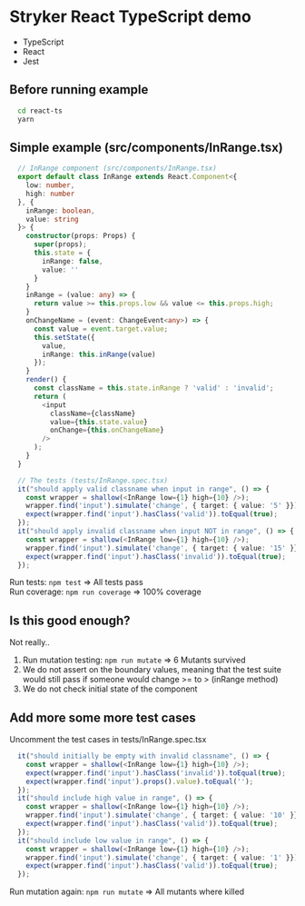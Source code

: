 # Stryker React TypeScript demo
- TypeScript
- React
- Jest

Before running example
----------------------
```bash
  cd react-ts
  yarn
```

Simple example (src/components/InRange.tsx)
-------------------------------------------
```ts
  // InRange component (src/components/InRange.tsx)
  export default class InRange extends React.Component<{
    low: number,
    high: number
  }, {
    inRange: boolean,
    value: string
  }> {
    constructor(props: Props) {
      super(props);
      this.state = {
        inRange: false,
        value: ''
      }
    }
    inRange = (value: any) => {
      return value >= this.props.low && value <= this.props.high;
    }
    onChangeName = (event: ChangeEvent<any>) => {
      const value = event.target.value;
      this.setState({
        value,
        inRange: this.inRange(value)
      });
    }
    render() {
      const className = this.state.inRange ? 'valid' : 'invalid';
      return (
        <input
          className={className}
          value={this.state.value}
          onChange={this.onChangeName}
        />
      );
    }
  }

  // The tests (tests/InRange.spec.tsx)
  it("should apply valid classname when input in range", () => {
    const wrapper = shallow(<InRange low={1} high={10} />);
    wrapper.find('input').simulate('change', { target: { value: '5' }});
    expect(wrapper.find('input').hasClass('valid')).toEqual(true);
  });
  it("should apply invalid classname when input NOT in range", () => {
    const wrapper = shallow(<InRange low={1} high={10} />);
    wrapper.find('input').simulate('change', { target: { value: '15' }});
    expect(wrapper.find('input').hasClass('invalid')).toEqual(true);
  });
```
Run tests: `npm test` => All tests pass   
Run coverage: `npm run coverage` => 100% coverage

Is this good enough?
--------------------
Not really..   
1. Run mutation testing: `npm run mutate` => 6 Mutants survived   
2. We do not assert on the boundary values, meaning that the test suite would still pass
if someone would change >= to > (inRange method)
3. We do not check initial state of the component

Add more some more test cases
-----------------------------
Uncomment the test cases in tests/InRange.spec.tsx
```ts
  it("should initially be empty with invalid classname", () => {
    const wrapper = shallow(<InRange low={1} high={10} />);
    expect(wrapper.find('input').hasClass('invalid')).toEqual(true);
    expect(wrapper.find('input').props().value).toEqual('');
  });
  it("should include high value in range", () => {
    const wrapper = shallow(<InRange low={1} high={10} />);
    wrapper.find('input').simulate('change', { target: { value: '10' }});
    expect(wrapper.find('input').hasClass('valid')).toEqual(true);
  });
  it("should include low value in range", () => {
    const wrapper = shallow(<InRange low={1} high={10} />);
    wrapper.find('input').simulate('change', { target: { value: '1' }});
    expect(wrapper.find('input').hasClass('valid')).toEqual(true);
  });
```
Run mutation again: `npm run mutate` => All mutants where killed
